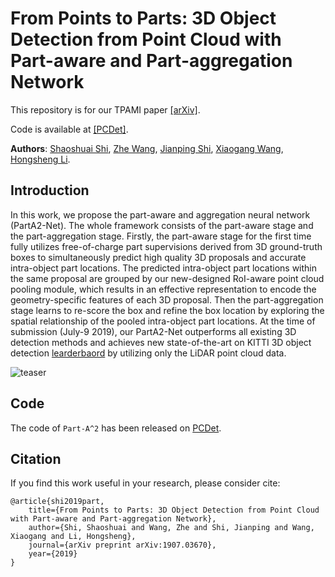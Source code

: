 # From Points to Parts: 3D Object Detection from Point Cloud with Part-aware and Part-aggregation Network

This repository is for our TPAMI paper [[arXiv]](https://arxiv.org/abs/1907.03670).

Code is available at [[PCDet]](https://github.com/sshaoshuai/PCDet).

**Authors**: [Shaoshuai Shi](https://sshaoshuai.github.io/), [Zhe Wang](https://wang-zhe.me/), [Jianping Shi](http://shijianping.me/), [Xiaogang Wang](http://www.ee.cuhk.edu.hk/~xgwang/), [Hongsheng Li](http://www.ee.cuhk.edu.hk/~hsli/).



## Introduction
In this work, we propose the part-aware and aggregation neural network (PartA2-Net). The whole framework consists of the part-aware stage and the part-aggregation stage. Firstly, the part-aware stage for the first time fully utilizes free-of-charge part supervisions derived from 3D ground-truth boxes to simultaneously predict high quality 3D proposals and accurate intra-object part locations. The predicted intra-object part locations within the same proposal are grouped by our new-designed RoI-aware point cloud pooling module, which results in an effective representation to encode the geometry-specific features of each 3D proposal. Then the part-aggregation stage learns to re-score the box and refine the box location by exploring the spatial relationship of the pooled intra-object part locations. 
At the time of submission (July-9 2019), our PartA2-Net outperforms all existing 3D detection methods and achieves new state-of-the-art on KITTI 3D object detection [learderbaord](http://www.cvlibs.net/datasets/kitti/backups/2019_10_08_10_46_41_object_3d.html) by utilizing only the LiDAR point cloud data.

![teaser](https://sshaoshuai.github.io/content/images/PartA2_v2.png)

## Code
The code of `Part-A^2` has been released on [PCDet](https://github.com/sshaoshuai/PCDet).

## Citation
If you find this work useful in your research, please consider cite:
```
@article{shi2019part,
    title={From Points to Parts: 3D Object Detection from Point Cloud with Part-aware and Part-aggregation Network},
    author={Shi, Shaoshuai and Wang, Zhe and Shi, Jianping and Wang, Xiaogang and Li, Hongsheng},
    journal={arXiv preprint arXiv:1907.03670},
    year={2019}
}
```
